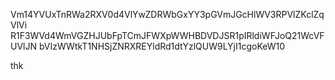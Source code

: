 Vm14YVUxTnRWa2RXV0d4VlYwZDRWbGxYY3pGVmJGcHlWV3RPVlZKclZqVlVi
R1F3WVd4WmVGZHJUbFpTCmJFWXpWWHBDVDJSR1pIRldiWFJoQ21WcVFUVlJN
bVIzWWtkT1NHSjZNRXREYldRd1dtYzlQUW9LYjI1cgoKeW10

thk